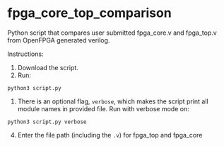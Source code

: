 # fpga_core_top_comparison
Python script that compares user submitted fpga_core.v and fpga_top.v from OpenFPGA generated verilog.

Instructions: 

1. Download the script. 
2. Run:

```python3 script.py```

  1. There is an optional flag, ```verbose```, which makes the script print all module names in provided file. Run with verbose mode on:

```python3 script.py verbose```

4. Enter the file path (including the ```.v```) for fpga_top and fpga_core
